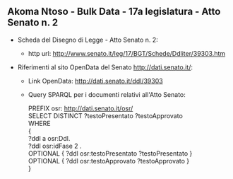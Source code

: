 ## Akoma Ntoso - Bulk Data - 17a legislatura - Atto Senato n. 2 ##

* Scheda del Disegno di Legge - Atto Senato n. 2:
	* http url: http://www.senato.it/leg/17/BGT/Schede/Ddliter/39303.htm

* Riferimenti al sito OpenData del Senato http://dati.senato.it/:
	* Link OpenData: http://dati.senato.it/ddl/39303
	* Query SPARQL per i documenti relativi all'Atto Senato:

        PREFIX osr: <http://dati.senato.it/osr/>  
		SELECT DISTINCT ?testoPresentato ?testoApprovato  
		WHERE  
		{  
		    ?ddl a osr:Ddl.  
		    ?ddl osr:idFase 2 .  
		    OPTIONAL { ?ddl osr:testoPresentato ?testoPresentato }  
		    OPTIONAL { ?ddl osr:testoApprovato ?testoApprovato }  
		}
		